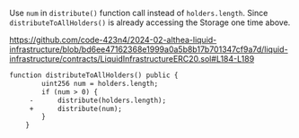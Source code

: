 Use `num` in `distribute()` function call instead of `holders.length`.
Since `distributeToAllHolders()` is already accessing the Storage one time above.

https://github.com/code-423n4/2024-02-althea-liquid-infrastructure/blob/bd6ee47162368e1999a0a5b8b17b701347cf9a7d/liquid-infrastructure/contracts/LiquidInfrastructureERC20.sol#L184-L189

```diff
function distributeToAllHolders() public {
        uint256 num = holders.length;
        if (num > 0) {
     -      distribute(holders.length);
     +      distribute(num);
        }
    }
```
